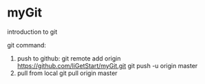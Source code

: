 # myGit
introduction to git

git command: 
1. push to github:
git remote add origin https://github.com/liGetStart/myGit.git
git push -u origin master
2. pull from local
git pull origin master
